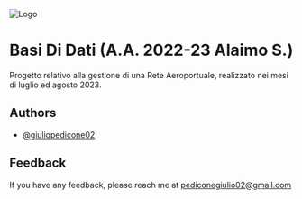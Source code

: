 
![Logo](https://images.squarespace-cdn.com/content/v1/60056c48dfad4a3649200fc0/1613294634908-3HTA3TR74HYYSNEIZSIJ/UniCT-Logo.jpg?format=1000w)


# Basi Di Dati (A.A. 2022-23 Alaimo S.)

Progetto relativo alla gestione di una Rete Aeroportuale, realizzato nei mesi di luglio ed agosto 2023.

## Authors

- [@giuliopedicone02](https://www.github.com/giuliopedicone02)


## Feedback

If you have any feedback, please reach me at pediconegiulio02@gmail.com

